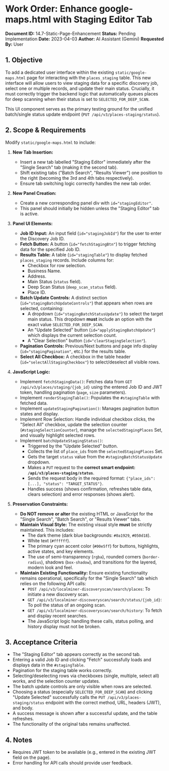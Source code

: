 # Work Order: Enhance google-maps.html with Staging Editor Tab

**Document ID:** 14.7-Static-Page-Enhancement
**Status:** Pending Implementation
**Date:** 2023-04-03
**Author:** AI Assistant (Gemini)
**Requested By:** User

## 1. Objective

To add a dedicated user interface within the existing `static/google-maps.html` page for interacting with the `places_staging` table. This new interface will allow users to view staging data for a specific discovery job, select one or multiple records, and update their main status. Crucially, it must correctly trigger the backend logic that automatically queues places for deep scanning when their status is set to `SELECTED_FOR_DEEP_SCAN`.

This UI component serves as the primary testing ground for the unified batch/single status update endpoint (`PUT /api/v3/places-staging/status`).

## 2. Scope & Requirements

Modify `static/google-maps.html` to include:

1.  **New Tab Insertion:**

    - Insert a new tab labelled "Staging Editor" immediately after the "Single Search" tab (making it the second tab).
    - Shift existing tabs ("Batch Search", "Results Viewer") one position to the right (becoming the 3rd and 4th tabs respectively).
    - Ensure tab switching logic correctly handles the new tab order.

2.  **New Panel Creation:**

    - Create a new corresponding panel div with `id="stagingEditor"`.
    - This panel should initially be hidden unless the "Staging Editor" tab is active.

3.  **Panel UI Elements:**

    - **Job ID Input:** An input field (`id="stagingJobId"`) for the user to enter the Discovery Job ID.
    - **Fetch Button:** A button (`id="fetchStagingBtn"`) to trigger fetching data for the specified Job ID.
    - **Results Table:** A table (`id="stagingTable"`) to display fetched `places_staging` records. Include columns for:
      - Checkbox for row selection.
      - Business Name.
      - Address.
      - Main Status (`status` field).
      - Deep Scan Status (`deep_scan_status` field).
      - Place ID.
    - **Batch Update Controls:** A distinct section (`id="stagingBatchUpdateControls"`) that appears when rows are selected, containing:
      - A dropdown (`id="stagingBatchStatusUpdate"`) to select the target main status. This dropdown **must** include an option with the exact value `SELECTED_FOR_DEEP_SCAN`.
      - An "Update Selected" button (`id="applyStagingBatchUpdate"`) which displays the current selection count.
      - A "Clear Selection" button (`id="clearStagingSelection"`).
    - **Pagination Controls:** Previous/Next buttons and page info display (`id="stagingPagination"`, etc.) for the results table.
    - **Select All Checkbox:** A checkbox in the table header (`id="selectAllStagingCheckbox"`) to select/deselect all visible rows.

4.  **JavaScript Logic:**

    - Implement `fetchStagingData()`: Fetches data from `GET /api/v3/places/staging/{job_id}` using the entered Job ID and JWT token, handling pagination (`page`, `size` parameters).
    - Implement `renderStagingTable()`: Populates the `#stagingTable` with fetched data.
    - Implement `updateStagingPagination()`: Manages pagination button states and display.
    - Implement Row Selection: Handle individual checkbox clicks, the "Select All" checkbox, update the selection counter (`#stagingSelectionCounter`), manage the `selectedStagingPlaces` Set, and visually highlight selected rows.
    - Implement `batchUpdateStagingStatus()`:
      - Triggered by the "Update Selected" button.
      - Collects the list of `place_ids` from the `selectedStagingPlaces` Set.
      - Gets the target `status` value from the `#stagingBatchStatusUpdate` dropdown.
      - Makes a `PUT` request to the **correct smart endpoint: `/api/v3/places-staging/status`**.
      - Sends the request body in the required format: `{"place_ids": [...], "status": "TARGET_STATUS"}`.
      - Handles success (shows confirmation, refreshes table data, clears selection) and error responses (shows alert).

5.  **Preservation Constraints:**
    - **Do NOT remove or alter** the existing HTML or JavaScript for the "Single Search", "Batch Search", or "Results Viewer" tabs.
    - **Maintain Visual Style:** The existing visual style **must** be strictly maintained. This includes:
      - The dark theme (dark blue backgrounds: `#0a1929`, `#050d18`).
      - White text (`#ffffff`).
      - The primary cyan accent color (`#00e5ff`) for buttons, highlights, active states, and key elements.
      - The use of semi-transparency (`rgba`), rounded corners (`border-radius`), shadows (`box-shadow`), and transitions for the layered, modern look and feel.
    - **Maintain Existing Functionality:** Ensure existing functionality remains operational, specifically for the "Single Search" tab which relies on the following API calls:
      - `POST /api/v3/localminer-discoveryscan/search/places`: To initiate a new discovery scan.
      - `GET /api/v3/localminer-discoveryscan/search/status/{job_id}`: To poll the status of an ongoing scan.
      - `GET /api/v3/localminer-discoveryscan/search/history`: To fetch and display recent searches.
      - The JavaScript logic handling these calls, status polling, and history display must not be broken.

## 3. Acceptance Criteria

- The "Staging Editor" tab appears correctly as the second tab.
- Entering a valid Job ID and clicking "Fetch" successfully loads and displays data in the `#stagingTable`.
- Pagination for the staging table works correctly.
- Selecting/deselecting rows via checkboxes (single, multiple, select all) works, and the selection counter updates.
- The batch update controls are only visible when rows are selected.
- Choosing a status (especially `SELECTED_FOR_DEEP_SCAN`) and clicking "Update Selected" successfully calls the `PUT /api/v3/places-staging/status` endpoint with the correct method, URL, headers (JWT), and body.
- A success message is shown after a successful update, and the table refreshes.
- The functionality of the original tabs remains unaffected.

## 4. Notes

- Requires JWT token to be available (e.g., entered in the existing JWT field on the page).
- Error handling for API calls should provide user feedback.
